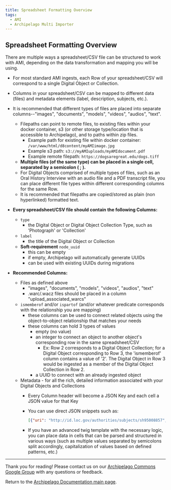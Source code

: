 ```yaml
---
title: Spreadsheet Formatting Overview
tags:
  - AMI
  - Archipelago Multi Importer
---
```


## Spreadsheet Formatting Overview

There are multiple ways a spreadsheet/CSV file can be structured to work with AMI, depending on the data transformation and mapping you will be using.

- For most standard AMI ingests, each Row of your spreadsheet/CSV will correspond to a single Digital Object or Collection.
- Columns in your spreadsheet/CSV can be mapped to different data (files) and metadata elements (label, description, subjects, etc.).

- It is recommended that different types of files are placed into separate columns--"images", "documents", "models", "videos", "audios", "text".
    - Filepaths can point to remote files, to existing files within your docker container, s3 (or other storage type/location that is accessible to Archipelago), and to paths within zip files.
        - Example path for existing file within docker container:
            `/var/www/html/d8content/myAMIimage.jpg`
        - Example s3 path:
            `s3://myAMIuploads/myAMIdocument.pdf`
        - Example remote filepath:
            `https://dogsaregreat.edu/dogs.tiff`
    - **Multiple files (of the same type) can be placed in a single cell, separated by a semicolon ( ; ).**
    - For Digital Objects comprised of multiple types of files, such as an Oral History Interview with an audio file and a PDF transcript file, you can place different file types within different corresponding columns for the same Row.
    - It is recommended that filepaths are copied/stored as plain (non hyperlinked) formatted text.

- **Every spreadsheet/CSV file should contain the following Columns:**
    - `type`
        - the Digital Object or Digital Object Collection Type, such as 'Photograph' or 'Collection'
    - `label`
        - the title of the Digital Object or Collection
    - **Soft-requirement** `node_uuid`
        - this can be empty
        - if empty, Archipelago will automatically generate UUIDs
        - can be used with existing UUIDs during migrations

- **Recommended Columns:**
    - Files as defined above
        - "images", "documents", "models", "videos", "audios", "text"
        - .warc/.wacz files should be placed in a column "upload_associated_warcs"
    - `ismemberof` and/or `ispartof` (and/or whatever predicate corresponds with the relationship you are mapping)
        - these columns can be used to connect related objects using the object-to-object relationship that matches your needs
        - these columns can hold 3 types of values
            - empty (no value)
            - an integer to connect an object to another object's corresponding row in the same spreadsheet/CSV
              * Ex: Row 2 corresponds to a Digital Object Collection; for a Digital Object corresponding to Row 3, the 'ismemberof' column contains a value of '2'. The Digital Object in Row 3 would be ingested as a member of the Digital Object Collection in Row 2.
            - a UUID to connect with an already ingested object
    - Metadata - for all the rich, detailed information associated with your Digital Objects and Collections
        - Every Column header will become a JSON Key and each cell a JSON value for that Key
        - You can use direct JSON snippets such as:

            ```json
            [{"uri": "http://id.loc.gov/authorities/subjects/sh95008857","label": "Digital libraries"}]
            ```
        - If you have an advanced twig template with the necessary logic, you can place data in cells that can be parsed and structured in various ways (such as multiple values separated by semicolons split accordingly, capitalization of values based on defined patterns, etc.)

___

Thank you for reading! Please contact us on our [Archipelago Commons Google Group](https://groups.google.com/forum/#!forum/archipelago-commons) with any questions or feedback.

Return to the [Archipelago Documentation main page](index.md).
